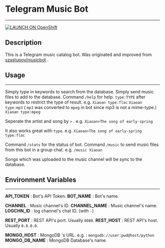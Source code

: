 # Telegram Music Bot
----------
[![LAUNCH ON OpenShift](http://launch-shifter.rhcloud.com/launch/light/LAUNCH%20ON.svg)](https://openshift.redhat.com/app/console/application_type/custom?&cartridges[]=python-3.5&initial_git_url=https://github.com/rexx0520/Telegram-Music-Bot&name=Telegram%20Music%20Bot)

## Description

This is a Telegram music catalog bot.
Was originated and  improved from [szastupov/musicbot](//github.com/szastupov/musicbot) .


## Usage
----------
Simply type in keywords to search from the database.
Simply send music files to add to the database.
Command  `/help`  for help.
`type:TYPE` after keywords to restrict the type of result.
e.g.
```Xiaoan type:flac```
```Xiaoan type:mp3``` ( `mp3` was converted to `mpeg` in bot since mp3 is not a mime-type.) 
```Xiaoan type:mpeg```

Seperate the artist and song by `>` .
e.g.
```Xiaoan>The song of early-spring```

It also works great with `type`.
e.g.
```Xiaoan>The song of early-spring type:flac```

Command  `/stats`  for the status of bot.
Command `/music`  to send music files from this bot in a group chat.
e.g.
```/music Xiaoan```

Songs which was uploaded to the music channel will be sync to the database.


## Environment Variables
----------
**API_TOKEN** : Bot's API Token.
**BOT_NAME** : Bot's name.

**CHANNEL** : Music channel's ID.
**CHANNEL_NAME** : Music channel's name.
**LOGCHN_ID** : log channel's chat ID. (with `-`)

**REST_PORT** : REST API's port. Usually `8080`.
**REST_HOST** : REST API's host. Usually `0.0.0.0`.

**MONGO_HOST** : MongoDB 's URL.
e.g. :  `mongodb://user:pwd@host/python`
**MONGO_DB_NAME** : MongoDB Database's name.
